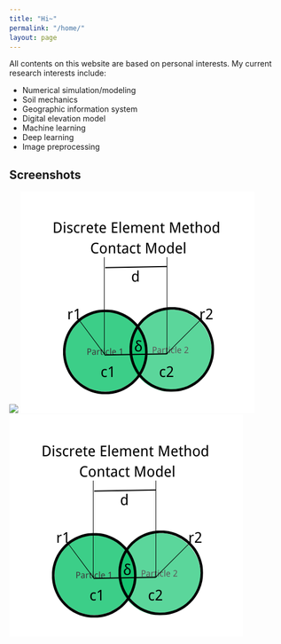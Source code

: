 ```yaml
---
title: "Hi~"
permalink: "/home/"
layout: page
---
```


All contents on this website are based on personal interests. My current research interests include:
* Numerical simulation/modeling
* Soil mechanics
* Geographic information system
* Digital elevation model
* Machine learning
* Deep learning
* Image preprocessing

## Screenshots

<div class="third">
<img src= "(/assets/2D_Matlab_hist.png)">
<img src= "/assets/contactmodel.png">
<img src= "/assets/contactmodel.png">
</div>




